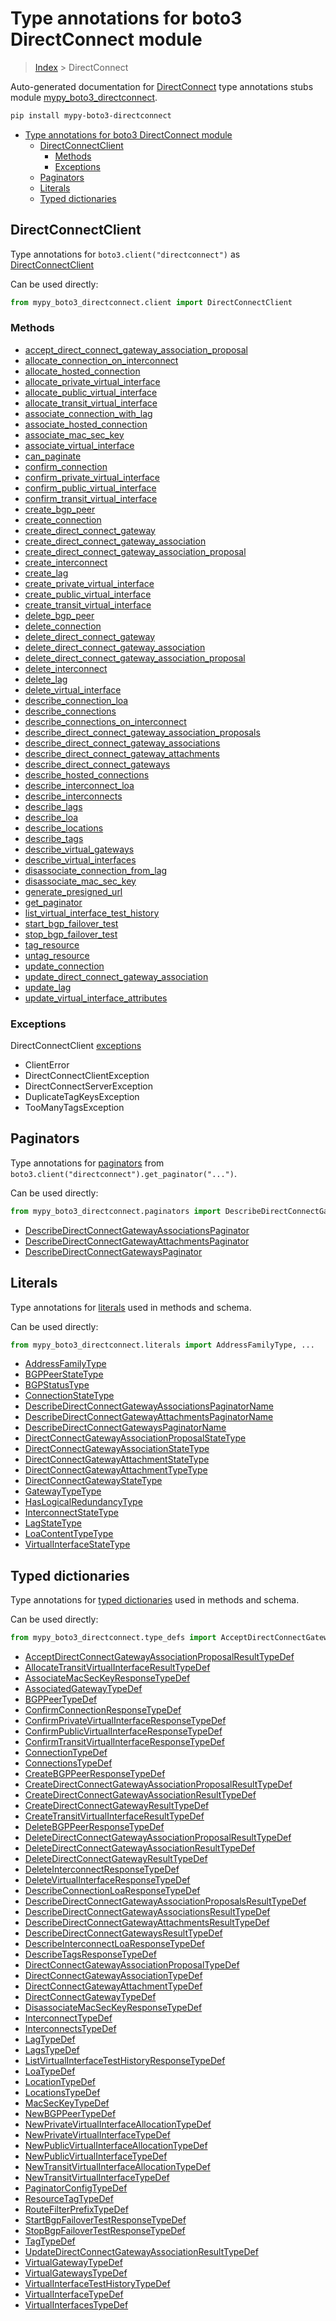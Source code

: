 # Type annotations for boto3 DirectConnect module

> [Index](..) > DirectConnect

Auto-generated documentation for
[DirectConnect](https://boto3.amazonaws.com/v1/documentation/api/1.17.73/reference/services/directconnect.html#DirectConnect)
type annotations stubs module
[mypy_boto3_directconnect](https://pypi.org/project/mypy-boto3-directconnect/).

```bash
pip install mypy-boto3-directconnect
```

- [Type annotations for boto3 DirectConnect module](#type-annotations-for-boto3-directconnect-module)
  - [DirectConnectClient](#directconnectclient)
    - [Methods](#methods)
    - [Exceptions](#exceptions)
  - [Paginators](#paginators)
  - [Literals](#literals)
  - [Typed dictionaries](#typed-dictionaries)

## DirectConnectClient

Type annotations for `boto3.client("directconnect")` as
[DirectConnectClient](./client.md)

Can be used directly:

```python
from mypy_boto3_directconnect.client import DirectConnectClient
```

### Methods

- [accept_direct_connect_gateway_association_proposal](./client.md#accept_direct_connect_gateway_association_proposal)
- [allocate_connection_on_interconnect](./client.md#allocate_connection_on_interconnect)
- [allocate_hosted_connection](./client.md#allocate_hosted_connection)
- [allocate_private_virtual_interface](./client.md#allocate_private_virtual_interface)
- [allocate_public_virtual_interface](./client.md#allocate_public_virtual_interface)
- [allocate_transit_virtual_interface](./client.md#allocate_transit_virtual_interface)
- [associate_connection_with_lag](./client.md#associate_connection_with_lag)
- [associate_hosted_connection](./client.md#associate_hosted_connection)
- [associate_mac_sec_key](./client.md#associate_mac_sec_key)
- [associate_virtual_interface](./client.md#associate_virtual_interface)
- [can_paginate](./client.md#can_paginate)
- [confirm_connection](./client.md#confirm_connection)
- [confirm_private_virtual_interface](./client.md#confirm_private_virtual_interface)
- [confirm_public_virtual_interface](./client.md#confirm_public_virtual_interface)
- [confirm_transit_virtual_interface](./client.md#confirm_transit_virtual_interface)
- [create_bgp_peer](./client.md#create_bgp_peer)
- [create_connection](./client.md#create_connection)
- [create_direct_connect_gateway](./client.md#create_direct_connect_gateway)
- [create_direct_connect_gateway_association](./client.md#create_direct_connect_gateway_association)
- [create_direct_connect_gateway_association_proposal](./client.md#create_direct_connect_gateway_association_proposal)
- [create_interconnect](./client.md#create_interconnect)
- [create_lag](./client.md#create_lag)
- [create_private_virtual_interface](./client.md#create_private_virtual_interface)
- [create_public_virtual_interface](./client.md#create_public_virtual_interface)
- [create_transit_virtual_interface](./client.md#create_transit_virtual_interface)
- [delete_bgp_peer](./client.md#delete_bgp_peer)
- [delete_connection](./client.md#delete_connection)
- [delete_direct_connect_gateway](./client.md#delete_direct_connect_gateway)
- [delete_direct_connect_gateway_association](./client.md#delete_direct_connect_gateway_association)
- [delete_direct_connect_gateway_association_proposal](./client.md#delete_direct_connect_gateway_association_proposal)
- [delete_interconnect](./client.md#delete_interconnect)
- [delete_lag](./client.md#delete_lag)
- [delete_virtual_interface](./client.md#delete_virtual_interface)
- [describe_connection_loa](./client.md#describe_connection_loa)
- [describe_connections](./client.md#describe_connections)
- [describe_connections_on_interconnect](./client.md#describe_connections_on_interconnect)
- [describe_direct_connect_gateway_association_proposals](./client.md#describe_direct_connect_gateway_association_proposals)
- [describe_direct_connect_gateway_associations](./client.md#describe_direct_connect_gateway_associations)
- [describe_direct_connect_gateway_attachments](./client.md#describe_direct_connect_gateway_attachments)
- [describe_direct_connect_gateways](./client.md#describe_direct_connect_gateways)
- [describe_hosted_connections](./client.md#describe_hosted_connections)
- [describe_interconnect_loa](./client.md#describe_interconnect_loa)
- [describe_interconnects](./client.md#describe_interconnects)
- [describe_lags](./client.md#describe_lags)
- [describe_loa](./client.md#describe_loa)
- [describe_locations](./client.md#describe_locations)
- [describe_tags](./client.md#describe_tags)
- [describe_virtual_gateways](./client.md#describe_virtual_gateways)
- [describe_virtual_interfaces](./client.md#describe_virtual_interfaces)
- [disassociate_connection_from_lag](./client.md#disassociate_connection_from_lag)
- [disassociate_mac_sec_key](./client.md#disassociate_mac_sec_key)
- [generate_presigned_url](./client.md#generate_presigned_url)
- [get_paginator](./client.md#get_paginator)
- [list_virtual_interface_test_history](./client.md#list_virtual_interface_test_history)
- [start_bgp_failover_test](./client.md#start_bgp_failover_test)
- [stop_bgp_failover_test](./client.md#stop_bgp_failover_test)
- [tag_resource](./client.md#tag_resource)
- [untag_resource](./client.md#untag_resource)
- [update_connection](./client.md#update_connection)
- [update_direct_connect_gateway_association](./client.md#update_direct_connect_gateway_association)
- [update_lag](./client.md#update_lag)
- [update_virtual_interface_attributes](./client.md#update_virtual_interface_attributes)

### Exceptions

DirectConnectClient [exceptions](./client.md#exceptions)

- ClientError
- DirectConnectClientException
- DirectConnectServerException
- DuplicateTagKeysException
- TooManyTagsException

## Paginators

Type annotations for [paginators](./paginators.md) from
`boto3.client("directconnect").get_paginator("...")`.

Can be used directly:

```python
from mypy_boto3_directconnect.paginators import DescribeDirectConnectGatewayAssociationsPaginator, ...
```

- [DescribeDirectConnectGatewayAssociationsPaginator](./paginators.md#describedirectconnectgatewayassociationspaginator)
- [DescribeDirectConnectGatewayAttachmentsPaginator](./paginators.md#describedirectconnectgatewayattachmentspaginator)
- [DescribeDirectConnectGatewaysPaginator](./paginators.md#describedirectconnectgatewayspaginator)

## Literals

Type annotations for [literals](./literals.md) used in methods and schema.

Can be used directly:

```python
from mypy_boto3_directconnect.literals import AddressFamilyType, ...
```

- [AddressFamilyType](./literals.md#addressfamilytype)
- [BGPPeerStateType](./literals.md#bgppeerstatetype)
- [BGPStatusType](./literals.md#bgpstatustype)
- [ConnectionStateType](./literals.md#connectionstatetype)
- [DescribeDirectConnectGatewayAssociationsPaginatorName](./literals.md#describedirectconnectgatewayassociationspaginatorname)
- [DescribeDirectConnectGatewayAttachmentsPaginatorName](./literals.md#describedirectconnectgatewayattachmentspaginatorname)
- [DescribeDirectConnectGatewaysPaginatorName](./literals.md#describedirectconnectgatewayspaginatorname)
- [DirectConnectGatewayAssociationProposalStateType](./literals.md#directconnectgatewayassociationproposalstatetype)
- [DirectConnectGatewayAssociationStateType](./literals.md#directconnectgatewayassociationstatetype)
- [DirectConnectGatewayAttachmentStateType](./literals.md#directconnectgatewayattachmentstatetype)
- [DirectConnectGatewayAttachmentTypeType](./literals.md#directconnectgatewayattachmenttypetype)
- [DirectConnectGatewayStateType](./literals.md#directconnectgatewaystatetype)
- [GatewayTypeType](./literals.md#gatewaytypetype)
- [HasLogicalRedundancyType](./literals.md#haslogicalredundancytype)
- [InterconnectStateType](./literals.md#interconnectstatetype)
- [LagStateType](./literals.md#lagstatetype)
- [LoaContentTypeType](./literals.md#loacontenttypetype)
- [VirtualInterfaceStateType](./literals.md#virtualinterfacestatetype)

## Typed dictionaries

Type annotations for [typed dictionaries](./type_defs.md) used in methods and
schema.

Can be used directly:

```python
from mypy_boto3_directconnect.type_defs import AcceptDirectConnectGatewayAssociationProposalResultTypeDef, ...
```

- [AcceptDirectConnectGatewayAssociationProposalResultTypeDef](./type_defs.md#acceptdirectconnectgatewayassociationproposalresulttypedef)
- [AllocateTransitVirtualInterfaceResultTypeDef](./type_defs.md#allocatetransitvirtualinterfaceresulttypedef)
- [AssociateMacSecKeyResponseTypeDef](./type_defs.md#associatemacseckeyresponsetypedef)
- [AssociatedGatewayTypeDef](./type_defs.md#associatedgatewaytypedef)
- [BGPPeerTypeDef](./type_defs.md#bgppeertypedef)
- [ConfirmConnectionResponseTypeDef](./type_defs.md#confirmconnectionresponsetypedef)
- [ConfirmPrivateVirtualInterfaceResponseTypeDef](./type_defs.md#confirmprivatevirtualinterfaceresponsetypedef)
- [ConfirmPublicVirtualInterfaceResponseTypeDef](./type_defs.md#confirmpublicvirtualinterfaceresponsetypedef)
- [ConfirmTransitVirtualInterfaceResponseTypeDef](./type_defs.md#confirmtransitvirtualinterfaceresponsetypedef)
- [ConnectionTypeDef](./type_defs.md#connectiontypedef)
- [ConnectionsTypeDef](./type_defs.md#connectionstypedef)
- [CreateBGPPeerResponseTypeDef](./type_defs.md#createbgppeerresponsetypedef)
- [CreateDirectConnectGatewayAssociationProposalResultTypeDef](./type_defs.md#createdirectconnectgatewayassociationproposalresulttypedef)
- [CreateDirectConnectGatewayAssociationResultTypeDef](./type_defs.md#createdirectconnectgatewayassociationresulttypedef)
- [CreateDirectConnectGatewayResultTypeDef](./type_defs.md#createdirectconnectgatewayresulttypedef)
- [CreateTransitVirtualInterfaceResultTypeDef](./type_defs.md#createtransitvirtualinterfaceresulttypedef)
- [DeleteBGPPeerResponseTypeDef](./type_defs.md#deletebgppeerresponsetypedef)
- [DeleteDirectConnectGatewayAssociationProposalResultTypeDef](./type_defs.md#deletedirectconnectgatewayassociationproposalresulttypedef)
- [DeleteDirectConnectGatewayAssociationResultTypeDef](./type_defs.md#deletedirectconnectgatewayassociationresulttypedef)
- [DeleteDirectConnectGatewayResultTypeDef](./type_defs.md#deletedirectconnectgatewayresulttypedef)
- [DeleteInterconnectResponseTypeDef](./type_defs.md#deleteinterconnectresponsetypedef)
- [DeleteVirtualInterfaceResponseTypeDef](./type_defs.md#deletevirtualinterfaceresponsetypedef)
- [DescribeConnectionLoaResponseTypeDef](./type_defs.md#describeconnectionloaresponsetypedef)
- [DescribeDirectConnectGatewayAssociationProposalsResultTypeDef](./type_defs.md#describedirectconnectgatewayassociationproposalsresulttypedef)
- [DescribeDirectConnectGatewayAssociationsResultTypeDef](./type_defs.md#describedirectconnectgatewayassociationsresulttypedef)
- [DescribeDirectConnectGatewayAttachmentsResultTypeDef](./type_defs.md#describedirectconnectgatewayattachmentsresulttypedef)
- [DescribeDirectConnectGatewaysResultTypeDef](./type_defs.md#describedirectconnectgatewaysresulttypedef)
- [DescribeInterconnectLoaResponseTypeDef](./type_defs.md#describeinterconnectloaresponsetypedef)
- [DescribeTagsResponseTypeDef](./type_defs.md#describetagsresponsetypedef)
- [DirectConnectGatewayAssociationProposalTypeDef](./type_defs.md#directconnectgatewayassociationproposaltypedef)
- [DirectConnectGatewayAssociationTypeDef](./type_defs.md#directconnectgatewayassociationtypedef)
- [DirectConnectGatewayAttachmentTypeDef](./type_defs.md#directconnectgatewayattachmenttypedef)
- [DirectConnectGatewayTypeDef](./type_defs.md#directconnectgatewaytypedef)
- [DisassociateMacSecKeyResponseTypeDef](./type_defs.md#disassociatemacseckeyresponsetypedef)
- [InterconnectTypeDef](./type_defs.md#interconnecttypedef)
- [InterconnectsTypeDef](./type_defs.md#interconnectstypedef)
- [LagTypeDef](./type_defs.md#lagtypedef)
- [LagsTypeDef](./type_defs.md#lagstypedef)
- [ListVirtualInterfaceTestHistoryResponseTypeDef](./type_defs.md#listvirtualinterfacetesthistoryresponsetypedef)
- [LoaTypeDef](./type_defs.md#loatypedef)
- [LocationTypeDef](./type_defs.md#locationtypedef)
- [LocationsTypeDef](./type_defs.md#locationstypedef)
- [MacSecKeyTypeDef](./type_defs.md#macseckeytypedef)
- [NewBGPPeerTypeDef](./type_defs.md#newbgppeertypedef)
- [NewPrivateVirtualInterfaceAllocationTypeDef](./type_defs.md#newprivatevirtualinterfaceallocationtypedef)
- [NewPrivateVirtualInterfaceTypeDef](./type_defs.md#newprivatevirtualinterfacetypedef)
- [NewPublicVirtualInterfaceAllocationTypeDef](./type_defs.md#newpublicvirtualinterfaceallocationtypedef)
- [NewPublicVirtualInterfaceTypeDef](./type_defs.md#newpublicvirtualinterfacetypedef)
- [NewTransitVirtualInterfaceAllocationTypeDef](./type_defs.md#newtransitvirtualinterfaceallocationtypedef)
- [NewTransitVirtualInterfaceTypeDef](./type_defs.md#newtransitvirtualinterfacetypedef)
- [PaginatorConfigTypeDef](./type_defs.md#paginatorconfigtypedef)
- [ResourceTagTypeDef](./type_defs.md#resourcetagtypedef)
- [RouteFilterPrefixTypeDef](./type_defs.md#routefilterprefixtypedef)
- [StartBgpFailoverTestResponseTypeDef](./type_defs.md#startbgpfailovertestresponsetypedef)
- [StopBgpFailoverTestResponseTypeDef](./type_defs.md#stopbgpfailovertestresponsetypedef)
- [TagTypeDef](./type_defs.md#tagtypedef)
- [UpdateDirectConnectGatewayAssociationResultTypeDef](./type_defs.md#updatedirectconnectgatewayassociationresulttypedef)
- [VirtualGatewayTypeDef](./type_defs.md#virtualgatewaytypedef)
- [VirtualGatewaysTypeDef](./type_defs.md#virtualgatewaystypedef)
- [VirtualInterfaceTestHistoryTypeDef](./type_defs.md#virtualinterfacetesthistorytypedef)
- [VirtualInterfaceTypeDef](./type_defs.md#virtualinterfacetypedef)
- [VirtualInterfacesTypeDef](./type_defs.md#virtualinterfacestypedef)
